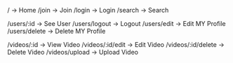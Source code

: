 / -> Home
/join -> Join
/login -> Login
/search -> Search

/users/:id -> See User
/users/logout -> Logout
/users/edit -> Edit MY Profile
/users/delete -> Delete MY Profile

/videos/:id -> View Video
/videos/:id/edit -> Edit Video
/videos/:id/delete -> Delete Video
/videos/upload -> Upload Video
